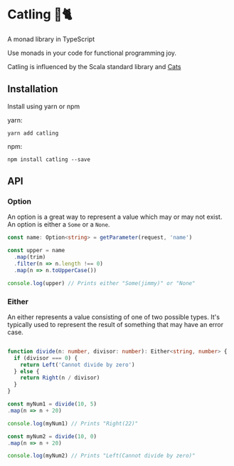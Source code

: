 # Catling 🔫🐈

A monad library in TypeScript

Use monads in your code for functional programming joy.

Catling is influenced by the Scala standard library and [Cats][cats]

## Installation

Install using yarn or npm

yarn:

```
yarn add catling
```

npm:

```
npm install catling --save
```

## API

### Option

An option is a great way to represent a value which may or may not exist. An option is either a `Some` or a `None`.

```typescript
const name: Option<string> = getParameter(request, 'name')

const upper = name
  .map(trim)
  .filter(n => n.length !== 0)
  .map(n => n.toUpperCase())

console.log(upper) // Prints either "Some(jimmy)" or "None"
```

### Either

An either represents a value consisting of one of two possible types.
It's typically used to represent the result of something that may have an error case.

```typescript

function divide(n: number, divisor: number): Either<string, number> {
  if (divisor === 0) {
    return Left('Cannot divide by zero')
  } else {
    return Right(n / divisor)
  }
}

const myNum1 = divide(10, 5)
.map(n => n + 20)

console.log(myNum1) // Prints "Right(22)"

const myNum2 = divide(10, 0)
.map(n => n + 20)

console.log(myNum2) // Prints "Left(Cannot divide by zero)"
```

[cats]: https://github.com/typelevel/cats